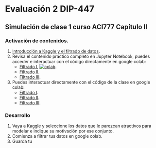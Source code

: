 # Evaluación 2 DIP-447

## Simulación de clase 1 curso ACI777 Capítulo II

### Activación de contenidos.

1. [Introducción a Kaggle y el filtrado de datos](Introduccion.ipynb).
2. Revisa el contenido práctico completo en Jupyter Notebook, puedes acceder e interactuar con el código directamente en google colab:
     - [Filtrado I](FiltradoI.ipynb), [![colab](https://colab.research.google.com/assets/colab-badge.svg)](https://colab.research.google.com/github/dtravisany/dip447/blob/main/FiltradoI.ipynb).
     - [Filtrado II](FiltradoII.ipynb).
     - [Filtrado III](FiltradoIII.ipynb).
3. Puedes interactuar directamente con el código de la clase en google colab:
     - [Filtrado I](FiltradoI.ipynb).
     - [Filtrado II](FiltradoII.ipynb).
     - [Filtrado III](FiltradoIII.ipynb).
  
### Desarrollo
1. Vaya a Kaggle y seleccione los datos que le parezcan atractivos para modelar e indique su motivación por ese conjunto.
2. Comienza a filtrar tus datos en google colab.
3. Guarda tu 


